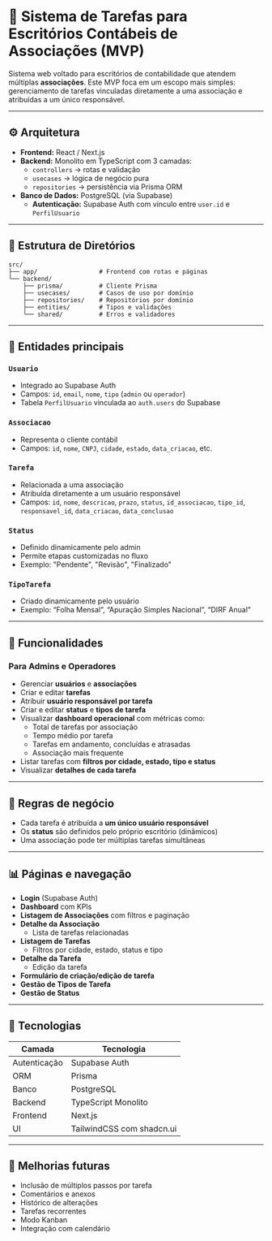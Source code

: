# 🧾 Sistema de Tarefas para Escritórios Contábeis de Associações (MVP)

Sistema web voltado para escritórios de contabilidade que atendem múltiplas **associações**. Este MVP foca em um escopo mais simples: gerenciamento de tarefas vinculadas diretamente a uma associação e atribuídas a um único responsável.

---

## ⚙️ Arquitetura

- **Frontend:** React / Next.js
- **Backend:** Monolito em TypeScript com 3 camadas:
  - `controllers` → rotas e validação
  - `usecases` → lógica de negócio pura
  - `repositories` → persistência via Prisma ORM
- **Banco de Dados:** PostgreSQL (via Supabase)
  - **Autenticação:** Supabase Auth com vínculo entre `user.id` e `PerfilUsuario`

---

## 📁 Estrutura de Diretórios

```
src/
├── app/                 # Frontend com rotas e páginas
└── backend/
    ├── prisma/          # Cliente Prisma
    ├── usecases/        # Casos de uso por domínio
    ├── repositories/    # Repositórios por domínio
    ├── entities/        # Tipos e validações
    └── shared/          # Erros e validadores
```

---

## 🧩 Entidades principais

### `Usuario`

- Integrado ao Supabase Auth
- Campos: `id`, `email`, `nome`, `tipo` (`admin` ou `operador`)
- Tabela `PerfilUsuario` vinculada ao `auth.users` do Supabase

### `Associacao`

- Representa o cliente contábil
- Campos: `id`, `nome`, `CNPJ`, `cidade`, `estado`, `data_criacao`, etc.

### `Tarefa`

- Relacionada a uma associação
- Atribuída diretamente a um usuário responsável
- Campos: `id`, `nome`, `descricao`, `prazo`, `status`, `id_associacao`, `tipo_id`, `responsavel_id`, `data_criacao`, `data_conclusao`

### `Status`

- Definido dinamicamente pelo admin
- Permite etapas customizadas no fluxo
- Exemplo: "Pendente", "Revisão", "Finalizado"

### `TipoTarefa`

- Criado dinamicamente pelo usuário
- Exemplo: “Folha Mensal”, “Apuração Simples Nacional”, “DIRF Anual”

---

## 📄 Funcionalidades

### Para Admins e Operadores

- Gerenciar **usuários** e **associações**
- Criar e editar **tarefas**
- Atribuir **usuário responsável por tarefa**
- Criar e editar **status** e **tipos de tarefa**
- Visualizar **dashboard operacional** com métricas como:
  - Total de tarefas por associação
  - Tempo médio por tarefa
  - Tarefas em andamento, concluídas e atrasadas
  - Associação mais frequente
- Listar tarefas com **filtros por cidade, estado, tipo e status**
- Visualizar **detalhes de cada tarefa**

---

## 🧠 Regras de negócio

- Cada tarefa é atribuída a **um único usuário responsável**
- Os **status** são definidos pelo próprio escritório (dinâmicos)
- Uma associação pode ter múltiplas tarefas simultâneas

---

## 📊 Páginas e navegação

- **Login** (Supabase Auth)
- **Dashboard** com KPIs
- **Listagem de Associações** com filtros e paginação
- **Detalhe da Associação**
  - Lista de tarefas relacionadas
- **Listagem de Tarefas**
  - Filtros por cidade, estado, status e tipo
- **Detalhe da Tarefa**
  - Edição da tarefa
- **Formulário de criação/edição de tarefa**
- **Gestão de Tipos de Tarefa**
- **Gestão de Status**

---

## 🧰 Tecnologias

| Camada       | Tecnologia                |
| ------------ | ------------------------- |
| Autenticação | Supabase Auth             |
| ORM          | Prisma                    |
| Banco        | PostgreSQL                |
| Backend      | TypeScript Monolito       |
| Frontend     | Next.js                   |
| UI           | TailwindCSS com shadcn.ui |

---

## 🚀 Melhorias futuras

- Inclusão de múltiplos passos por tarefa
- Comentários e anexos
- Histórico de alterações
- Tarefas recorrentes
- Modo Kanban
- Integração com calendário
